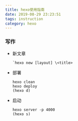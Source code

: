 ```yaml
---
title: hexo使用指南
date: 2019-08-29 23:23:51
tags: instruction
category: hexo
---
```


### 写作

- 新文章

  ```
  `hexo new [layout] \<title>
  ```

- 部署
  
  ```
  hexo clean
  hexo deploy
  (hexo d)
  ```
  
- 启动

  ```
  hexo server -p 4000
  (hexo s)
  ```
  
  

